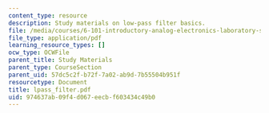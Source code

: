 ```yaml
---
content_type: resource
description: Study materials on low-pass filter basics.
file: /media/courses/6-101-introductory-analog-electronics-laboratory-spring-2007/974637ab09f4d067eecbf603434c49b0_lpass_filter.pdf
file_type: application/pdf
learning_resource_types: []
ocw_type: OCWFile
parent_title: Study Materials
parent_type: CourseSection
parent_uid: 57dc5c2f-b72f-7a02-ab9d-7b55504b951f
resourcetype: Document
title: lpass_filter.pdf
uid: 974637ab-09f4-d067-eecb-f603434c49b0
---
```

